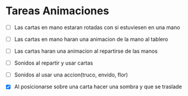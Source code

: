 # Tareas Animaciones

- [ ] Las cartas en mano estaran rotadas con si estuviesen en una mano
- [ ] Las cartas en mano haran una animacion de la mano al tablero
- [ ] Las cartas haran una animacion al repartirse de las manos
- [ ] Sonidos al repartir y usar cartas
- [ ] Sonidos al usar una accion(truco, envido, flor)
- [x] Al posicionarse sobre una carta hacer una sombra y que se traslade



